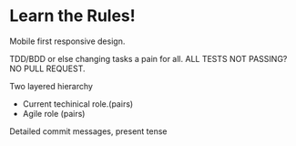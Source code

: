 Learn the Rules!
================

Mobile first responsive design.

TDD/BDD or else changing tasks a pain for all.
      ALL TESTS NOT PASSING? NO PULL REQUEST.

Two layered hierarchy
  - Current techinical role.(pairs)
  - Agile role (pairs)

Detailed commit messages, present tense
